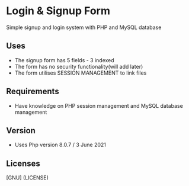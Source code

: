 # Login & Signup Form
Simple signup and login system with PHP and MySQL database

## Uses
- The signup form has 5 fields - 3 indexed
- The form has no security functionality(will add later)
- The form utilises SESSION MANAGEMENT to link files

## Requirements
- Have knowledge on PHP session management and MySQL database management

## Version
- Uses Php version 8.0.7 / 3 June 2021

## Licenses
[GNU] (LICENSE)

